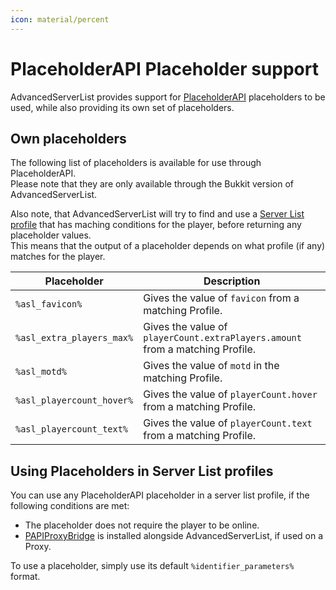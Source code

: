 ```yaml
---
icon: material/percent
---
```


# PlaceholderAPI Placeholder support

AdvancedServerList provides support for [PlaceholderAPI] placeholders to be used, while also providing its own set of placeholders.

[placeholderapi]: https://www.spigotmc.org/resources/6245/

## Own placeholders

The following list of placeholders is available for use through PlaceholderAPI.  
Please note that they are only available through the Bukkit version of AdvancedServerList.

Also note, that AdvancedServerList will try to find and use a [Server List profile](../profiles/index.md) that has maching conditions for the player, before returning any placeholder values.  
This means that the output of a placeholder depends on what profile (if any) matches for the player.

| Placeholder               | Description                                                                   |
|---------------------------|-------------------------------------------------------------------------------|
| `%asl_favicon%`           | Gives the value of `favicon` from a matching Profile.                         |
| `%asl_extra_players_max%` | Gives the value of `playerCount.extraPlayers.amount` from a matching Profile. |
| `%asl_motd%`              | Gives the value of `motd` in the matching Profile.                            |
| `%asl_playercount_hover%` | Gives the value of `playerCount.hover` from a matching Profile.               |
| `%asl_playercount_text%`  | Gives the value of `playerCount.text` from a matching Profile.                |

## Using Placeholders in Server List profiles

You can use any PlaceholderAPI placeholder in a server list profile, if the following conditions are met:

- The placeholder does not require the player to be online.
- [PAPIProxyBridge] is installed alongside AdvancedServerList, if used on a Proxy.

To use a placeholder, simply use its default `%identifier_parameters%` format.

[papiproxybridge]: https://hangar.papermc.io/William278/PAPIProxyBridge